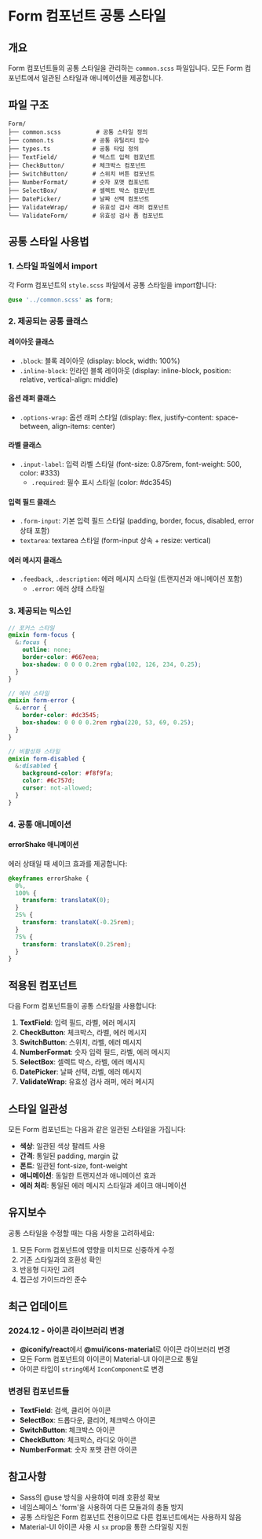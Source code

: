 # Form 컴포넌트 공통 스타일

## 개요

Form 컴포넌트들의 공통 스타일을 관리하는 `common.scss` 파일입니다. 모든 Form 컴포넌트에서 일관된 스타일과 애니메이션을 제공합니다.

## 파일 구조

```
Form/
├── common.scss          # 공통 스타일 정의
├── common.ts           # 공통 유틸리티 함수
├── types.ts            # 공통 타입 정의
├── TextField/          # 텍스트 입력 컴포넌트
├── CheckButton/        # 체크박스 컴포넌트
├── SwitchButton/       # 스위치 버튼 컴포넌트
├── NumberFormat/       # 숫자 포맷 컴포넌트
├── SelectBox/          # 셀렉트 박스 컴포넌트
├── DatePicker/         # 날짜 선택 컴포넌트
├── ValidateWrap/       # 유효성 검사 래퍼 컴포넌트
└── ValidateForm/       # 유효성 검사 폼 컴포넌트
```

## 공통 스타일 사용법

### 1. 스타일 파일에서 import

각 Form 컴포넌트의 `style.scss` 파일에서 공통 스타일을 import합니다:

```scss
@use '../common.scss' as form;
```

### 2. 제공되는 공통 클래스

#### 레이아웃 클래스

- `.block`: 블록 레이아웃 (display: block, width: 100%)
- `.inline-block`: 인라인 블록 레이아웃 (display: inline-block, position: relative, vertical-align: middle)

#### 옵션 래퍼 클래스

- `.options-wrap`: 옵션 래퍼 스타일 (display: flex, justify-content: space-between, align-items: center)

#### 라벨 클래스

- `.input-label`: 입력 라벨 스타일 (font-size: 0.875rem, font-weight: 500, color: #333)
  - `.required`: 필수 표시 스타일 (color: #dc3545)

#### 입력 필드 클래스

- `.form-input`: 기본 입력 필드 스타일 (padding, border, focus, disabled, error 상태 포함)
- `textarea`: textarea 스타일 (form-input 상속 + resize: vertical)

#### 에러 메시지 클래스

- `.feedback`, `.description`: 에러 메시지 스타일 (트랜지션과 애니메이션 포함)
  - `.error`: 에러 상태 스타일

### 3. 제공되는 믹스인

```scss
// 포커스 스타일
@mixin form-focus {
  &:focus {
    outline: none;
    border-color: #667eea;
    box-shadow: 0 0 0 0.2rem rgba(102, 126, 234, 0.25);
  }
}

// 에러 스타일
@mixin form-error {
  &.error {
    border-color: #dc3545;
    box-shadow: 0 0 0 0.2rem rgba(220, 53, 69, 0.25);
  }
}

// 비활성화 스타일
@mixin form-disabled {
  &:disabled {
    background-color: #f8f9fa;
    color: #6c757d;
    cursor: not-allowed;
  }
}
```

### 4. 공통 애니메이션

#### errorShake 애니메이션

에러 상태일 때 셰이크 효과를 제공합니다:

```scss
@keyframes errorShake {
  0%,
  100% {
    transform: translateX(0);
  }
  25% {
    transform: translateX(-0.25rem);
  }
  75% {
    transform: translateX(0.25rem);
  }
}
```

## 적용된 컴포넌트

다음 Form 컴포넌트들이 공통 스타일을 사용합니다:

1. **TextField**: 입력 필드, 라벨, 에러 메시지
2. **CheckButton**: 체크박스, 라벨, 에러 메시지
3. **SwitchButton**: 스위치, 라벨, 에러 메시지
4. **NumberFormat**: 숫자 입력 필드, 라벨, 에러 메시지
5. **SelectBox**: 셀렉트 박스, 라벨, 에러 메시지
6. **DatePicker**: 날짜 선택, 라벨, 에러 메시지
7. **ValidateWrap**: 유효성 검사 래퍼, 에러 메시지

## 스타일 일관성

모든 Form 컴포넌트는 다음과 같은 일관된 스타일을 가집니다:

- **색상**: 일관된 색상 팔레트 사용
- **간격**: 통일된 padding, margin 값
- **폰트**: 일관된 font-size, font-weight
- **애니메이션**: 동일한 트랜지션과 애니메이션 효과
- **에러 처리**: 통일된 에러 메시지 스타일과 셰이크 애니메이션

## 유지보수

공통 스타일을 수정할 때는 다음 사항을 고려하세요:

1. 모든 Form 컴포넌트에 영향을 미치므로 신중하게 수정
2. 기존 스타일과의 호환성 확인
3. 반응형 디자인 고려
4. 접근성 가이드라인 준수

## 최근 업데이트

### 2024.12 - 아이콘 라이브러리 변경

- **@iconify/react**에서 **@mui/icons-material**로 아이콘 라이브러리 변경
- 모든 Form 컴포넌트의 아이콘이 Material-UI 아이콘으로 통일
- 아이콘 타입이 `string`에서 `IconComponent`로 변경

### 변경된 컴포넌트들

- **TextField**: 검색, 클리어 아이콘
- **SelectBox**: 드롭다운, 클리어, 체크박스 아이콘
- **SwitchButton**: 체크박스 아이콘
- **CheckButton**: 체크박스, 라디오 아이콘
- **NumberFormat**: 숫자 포맷 관련 아이콘

## 참고사항

- Sass의 @use 방식을 사용하여 미래 호환성 확보
- 네임스페이스 'form'을 사용하여 다른 모듈과의 충돌 방지
- 공통 스타일은 Form 컴포넌트 전용이므로 다른 컴포넌트에서는 사용하지 않음
- Material-UI 아이콘 사용 시 `sx` prop을 통한 스타일링 지원
